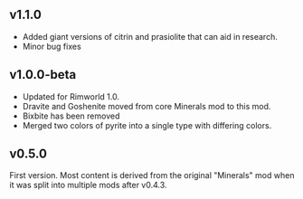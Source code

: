 ## v1.1.0

* Added giant versions of citrin and prasiolite that can aid in research.
* Minor bug fixes

## v1.0.0-beta

* Updated for Rimworld 1.0.
* Dravite and Goshenite moved from core Minerals mod to this mod.
* Bixbite has been removed
* Merged two colors of pyrite into a single type with differing colors.

## v0.5.0

First version. Most content is derived from the original "Minerals" mod when it was split into multiple mods after v0.4.3.
